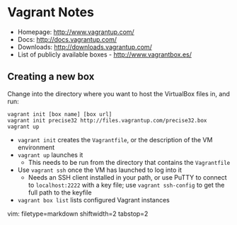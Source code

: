 # Vagrant Notes #

- Homepage: http://www.vagrantup.com/
- Docs: http://docs.vagrantup.com/
- Downloads: http://downloads.vagrantup.com/
- List of publicly available boxes - http://www.vagrantbox.es/

## Creating a new box ##
Change into the directory where you want to host the VirtualBox files in, and
run:

    vagrant init [box name] [box url]
    vagrant init precise32 http://files.vagrantup.com/precise32.box
    vagrant up

- `vagrant init` creates the `Vagrantfile`, or the description of the VM
environment
- `vagrant up` launches it
  - This needs to be run from the directory that contains the `Vagrantfile`
- Use `vagrant ssh` once the VM has launched to log into it
  - Needs an SSH client installed in your path, or use PuTTY to connect to
    `localhost:2222` with a key file; use `vagrant ssh-config` to get the full
    path to the keyfile
- `vagrant box list` lists configured Vagrant instances

vim: filetype=markdown shiftwidth=2 tabstop=2
